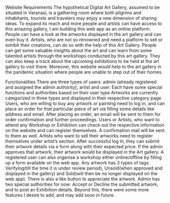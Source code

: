 Website Requirements
The hypothetical Digital Art Gallery, assumed to be situated in Varanasi, is a gathering room where both pilgrims and inhabitants, tourists and travelers may enjoy a new dimension of sharing ideas. To expand its reach and more people and artists can have access to this amazing gallery, I am building this web app as an online platform. People can have a look at the artworks displayed in the art gallery and can even buy it. Artists, who are not so renowned and need a platform to sell or exhibit their creations, can do so with the help of this Art Gallery. People can get some valuable insights about the art and can learn from some talented artists through the workshops conducted by this art gallery. They can also keep a track about the upcoming exhibitions to be held at the art gallery to visit there. Moreover, this website would help to the art gallery in the pandemic situation where people are unable to step out of their homes.

Functionalities
There are three types of users: admin (already registered and assigned the admin authority), artist and user. Each have some special functions and authorities based on their user type
Artworks are currently categorized in three types and displayed in their respective category page
Users, who are willing to buy any artwork or painting need to log in, and can place an order for that particular piece of art via filling some details like address and email. After placing an order, an email will be sent to them for order confirmation and further proceedings.
Users or Artists, who want to attend any Workshop or Exhibition can check out the respective information on the website and can register themselves. A confirmation mail will be sent to them as well.
Artists who want to sell their artworks need to register themselves under artist’s section. After successful log in, they can submit their artwork details via a form along with their expected price. If the admin approves that artwork, their artwork would be displayed in the Art gallery.
A registered user can also organise a workshop either online/offline by filling up a form available on the web app.
Any artwork has 3 types of tags: Verifying(till the time it is under review period), Unsold(when approved and displayed in the gallery) and Sold(will then be no longer displayed on the web app). There is also a like button to appreciate the artwork.
Admin has two special authorities for now: Accept or Decline the submitted artwork, and to post an Exhibition details.
Beyond this, there were some more features I desire to add, and may add soon in future.
